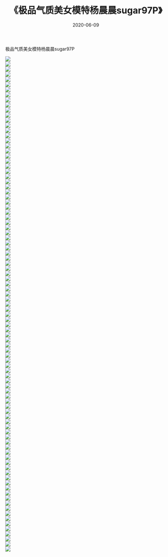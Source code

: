 ﻿---
layout: post
title:  《极品气质美女模特杨晨晨sugar97P》
date:   2020-06-09
img: http://pic.660000.xyz/1:/性感/2020/极品气质美女模特杨晨晨sugar97P/000.jpg
categories: [美女, 清纯, 唯美]
---

极品气质美女模特杨晨晨sugar97P

  ![](http://pic.660000.xyz/1:/性感/2020/极品气质美女模特杨晨晨sugar97P/001.jpg) <br> ![](http://pic.660000.xyz/1:/性感/2020/极品气质美女模特杨晨晨sugar97P/002.jpg) <br> ![](http://pic.660000.xyz/1:/性感/2020/极品气质美女模特杨晨晨sugar97P/003.jpg) <br> ![](http://pic.660000.xyz/1:/性感/2020/极品气质美女模特杨晨晨sugar97P/004.jpg) <br> ![](http://pic.660000.xyz/1:/性感/2020/极品气质美女模特杨晨晨sugar97P/005.jpg) <br> ![](http://pic.660000.xyz/1:/性感/2020/极品气质美女模特杨晨晨sugar97P/006.jpg) <br> ![](http://pic.660000.xyz/1:/性感/2020/极品气质美女模特杨晨晨sugar97P/007.jpg) <br> ![](http://pic.660000.xyz/1:/性感/2020/极品气质美女模特杨晨晨sugar97P/008.jpg) <br> ![](http://pic.660000.xyz/1:/性感/2020/极品气质美女模特杨晨晨sugar97P/009.jpg) <br> ![](http://pic.660000.xyz/1:/性感/2020/极品气质美女模特杨晨晨sugar97P/010.jpg) <br> ![](http://pic.660000.xyz/1:/性感/2020/极品气质美女模特杨晨晨sugar97P/011.jpg) <br> ![](http://pic.660000.xyz/1:/性感/2020/极品气质美女模特杨晨晨sugar97P/012.jpg) <br> ![](http://pic.660000.xyz/1:/性感/2020/极品气质美女模特杨晨晨sugar97P/013.jpg) <br> ![](http://pic.660000.xyz/1:/性感/2020/极品气质美女模特杨晨晨sugar97P/014.jpg) <br> ![](http://pic.660000.xyz/1:/性感/2020/极品气质美女模特杨晨晨sugar97P/015.jpg) <br> ![](http://pic.660000.xyz/1:/性感/2020/极品气质美女模特杨晨晨sugar97P/016.jpg) <br> ![](http://pic.660000.xyz/1:/性感/2020/极品气质美女模特杨晨晨sugar97P/017.jpg) <br> ![](http://pic.660000.xyz/1:/性感/2020/极品气质美女模特杨晨晨sugar97P/018.jpg) <br> ![](http://pic.660000.xyz/1:/性感/2020/极品气质美女模特杨晨晨sugar97P/019.jpg) <br> ![](http://pic.660000.xyz/1:/性感/2020/极品气质美女模特杨晨晨sugar97P/020.jpg) <br> ![](http://pic.660000.xyz/1:/性感/2020/极品气质美女模特杨晨晨sugar97P/021.jpg) <br> ![](http://pic.660000.xyz/1:/性感/2020/极品气质美女模特杨晨晨sugar97P/022.jpg) <br> ![](http://pic.660000.xyz/1:/性感/2020/极品气质美女模特杨晨晨sugar97P/023.jpg) <br> ![](http://pic.660000.xyz/1:/性感/2020/极品气质美女模特杨晨晨sugar97P/024.jpg) <br> ![](http://pic.660000.xyz/1:/性感/2020/极品气质美女模特杨晨晨sugar97P/025.jpg) <br> ![](http://pic.660000.xyz/1:/性感/2020/极品气质美女模特杨晨晨sugar97P/026.jpg) <br> ![](http://pic.660000.xyz/1:/性感/2020/极品气质美女模特杨晨晨sugar97P/027.jpg) <br> ![](http://pic.660000.xyz/1:/性感/2020/极品气质美女模特杨晨晨sugar97P/028.jpg) <br> ![](http://pic.660000.xyz/1:/性感/2020/极品气质美女模特杨晨晨sugar97P/029.jpg) <br> ![](http://pic.660000.xyz/1:/性感/2020/极品气质美女模特杨晨晨sugar97P/030.jpg) <br> ![](http://pic.660000.xyz/1:/性感/2020/极品气质美女模特杨晨晨sugar97P/031.jpg) <br> ![](http://pic.660000.xyz/1:/性感/2020/极品气质美女模特杨晨晨sugar97P/032.jpg) <br> ![](http://pic.660000.xyz/1:/性感/2020/极品气质美女模特杨晨晨sugar97P/033.jpg) <br> ![](http://pic.660000.xyz/1:/性感/2020/极品气质美女模特杨晨晨sugar97P/034.jpg) <br> ![](http://pic.660000.xyz/1:/性感/2020/极品气质美女模特杨晨晨sugar97P/035.jpg) <br> ![](http://pic.660000.xyz/1:/性感/2020/极品气质美女模特杨晨晨sugar97P/036.jpg) <br> ![](http://pic.660000.xyz/1:/性感/2020/极品气质美女模特杨晨晨sugar97P/037.jpg) <br> ![](http://pic.660000.xyz/1:/性感/2020/极品气质美女模特杨晨晨sugar97P/038.jpg) <br> ![](http://pic.660000.xyz/1:/性感/2020/极品气质美女模特杨晨晨sugar97P/039.jpg) <br> ![](http://pic.660000.xyz/1:/性感/2020/极品气质美女模特杨晨晨sugar97P/040.jpg) <br> ![](http://pic.660000.xyz/1:/性感/2020/极品气质美女模特杨晨晨sugar97P/041.jpg) <br> ![](http://pic.660000.xyz/1:/性感/2020/极品气质美女模特杨晨晨sugar97P/042.jpg) <br> ![](http://pic.660000.xyz/1:/性感/2020/极品气质美女模特杨晨晨sugar97P/043.jpg) <br> ![](http://pic.660000.xyz/1:/性感/2020/极品气质美女模特杨晨晨sugar97P/044.jpg) <br> ![](http://pic.660000.xyz/1:/性感/2020/极品气质美女模特杨晨晨sugar97P/045.jpg) <br> ![](http://pic.660000.xyz/1:/性感/2020/极品气质美女模特杨晨晨sugar97P/046.jpg) <br> ![](http://pic.660000.xyz/1:/性感/2020/极品气质美女模特杨晨晨sugar97P/047.jpg) <br> ![](http://pic.660000.xyz/1:/性感/2020/极品气质美女模特杨晨晨sugar97P/048.jpg) <br> ![](http://pic.660000.xyz/1:/性感/2020/极品气质美女模特杨晨晨sugar97P/049.jpg) <br> ![](http://pic.660000.xyz/1:/性感/2020/极品气质美女模特杨晨晨sugar97P/050.jpg) <br> ![](http://pic.660000.xyz/1:/性感/2020/极品气质美女模特杨晨晨sugar97P/051.jpg) <br> ![](http://pic.660000.xyz/1:/性感/2020/极品气质美女模特杨晨晨sugar97P/052.jpg) <br> ![](http://pic.660000.xyz/1:/性感/2020/极品气质美女模特杨晨晨sugar97P/053.jpg) <br> ![](http://pic.660000.xyz/1:/性感/2020/极品气质美女模特杨晨晨sugar97P/054.jpg) <br> ![](http://pic.660000.xyz/1:/性感/2020/极品气质美女模特杨晨晨sugar97P/055.jpg) <br> ![](http://pic.660000.xyz/1:/性感/2020/极品气质美女模特杨晨晨sugar97P/056.jpg) <br> ![](http://pic.660000.xyz/1:/性感/2020/极品气质美女模特杨晨晨sugar97P/057.jpg) <br> ![](http://pic.660000.xyz/1:/性感/2020/极品气质美女模特杨晨晨sugar97P/058.jpg) <br> ![](http://pic.660000.xyz/1:/性感/2020/极品气质美女模特杨晨晨sugar97P/059.jpg) <br> ![](http://pic.660000.xyz/1:/性感/2020/极品气质美女模特杨晨晨sugar97P/060.jpg) <br> ![](http://pic.660000.xyz/1:/性感/2020/极品气质美女模特杨晨晨sugar97P/061.jpg) <br> ![](http://pic.660000.xyz/1:/性感/2020/极品气质美女模特杨晨晨sugar97P/062.jpg) <br> ![](http://pic.660000.xyz/1:/性感/2020/极品气质美女模特杨晨晨sugar97P/063.jpg) <br> ![](http://pic.660000.xyz/1:/性感/2020/极品气质美女模特杨晨晨sugar97P/064.jpg) <br> ![](http://pic.660000.xyz/1:/性感/2020/极品气质美女模特杨晨晨sugar97P/065.jpg) <br> ![](http://pic.660000.xyz/1:/性感/2020/极品气质美女模特杨晨晨sugar97P/066.jpg) <br> ![](http://pic.660000.xyz/1:/性感/2020/极品气质美女模特杨晨晨sugar97P/067.jpg) <br> ![](http://pic.660000.xyz/1:/性感/2020/极品气质美女模特杨晨晨sugar97P/068.jpg) <br> ![](http://pic.660000.xyz/1:/性感/2020/极品气质美女模特杨晨晨sugar97P/069.jpg) <br> ![](http://pic.660000.xyz/1:/性感/2020/极品气质美女模特杨晨晨sugar97P/070.jpg) <br> ![](http://pic.660000.xyz/1:/性感/2020/极品气质美女模特杨晨晨sugar97P/071.jpg) <br> ![](http://pic.660000.xyz/1:/性感/2020/极品气质美女模特杨晨晨sugar97P/072.jpg) <br> ![](http://pic.660000.xyz/1:/性感/2020/极品气质美女模特杨晨晨sugar97P/073.jpg) <br> ![](http://pic.660000.xyz/1:/性感/2020/极品气质美女模特杨晨晨sugar97P/074.jpg) <br> ![](http://pic.660000.xyz/1:/性感/2020/极品气质美女模特杨晨晨sugar97P/075.jpg) <br> ![](http://pic.660000.xyz/1:/性感/2020/极品气质美女模特杨晨晨sugar97P/076.jpg) <br> ![](http://pic.660000.xyz/1:/性感/2020/极品气质美女模特杨晨晨sugar97P/077.jpg) <br> ![](http://pic.660000.xyz/1:/性感/2020/极品气质美女模特杨晨晨sugar97P/078.jpg) <br> ![](http://pic.660000.xyz/1:/性感/2020/极品气质美女模特杨晨晨sugar97P/079.jpg) <br> ![](http://pic.660000.xyz/1:/性感/2020/极品气质美女模特杨晨晨sugar97P/080.jpg) <br> ![](http://pic.660000.xyz/1:/性感/2020/极品气质美女模特杨晨晨sugar97P/081.jpg) <br> ![](http://pic.660000.xyz/1:/性感/2020/极品气质美女模特杨晨晨sugar97P/082.jpg) <br> ![](http://pic.660000.xyz/1:/性感/2020/极品气质美女模特杨晨晨sugar97P/083.jpg) <br> ![](http://pic.660000.xyz/1:/性感/2020/极品气质美女模特杨晨晨sugar97P/084.jpg) <br> ![](http://pic.660000.xyz/1:/性感/2020/极品气质美女模特杨晨晨sugar97P/085.jpg) <br> ![](http://pic.660000.xyz/1:/性感/2020/极品气质美女模特杨晨晨sugar97P/086.jpg) <br> ![](http://pic.660000.xyz/1:/性感/2020/极品气质美女模特杨晨晨sugar97P/087.jpg) <br> ![](http://pic.660000.xyz/1:/性感/2020/极品气质美女模特杨晨晨sugar97P/088.jpg) <br> ![](http://pic.660000.xyz/1:/性感/2020/极品气质美女模特杨晨晨sugar97P/089.jpg) <br> ![](http://pic.660000.xyz/1:/性感/2020/极品气质美女模特杨晨晨sugar97P/090.jpg) <br> ![](http://pic.660000.xyz/1:/性感/2020/极品气质美女模特杨晨晨sugar97P/091.jpg) <br> ![](http://pic.660000.xyz/1:/性感/2020/极品气质美女模特杨晨晨sugar97P/092.jpg) <br> ![](http://pic.660000.xyz/1:/性感/2020/极品气质美女模特杨晨晨sugar97P/093.jpg) <br> ![](http://pic.660000.xyz/1:/性感/2020/极品气质美女模特杨晨晨sugar97P/094.jpg) <br> ![](http://pic.660000.xyz/1:/性感/2020/极品气质美女模特杨晨晨sugar97P/095.jpg) <br> ![](http://pic.660000.xyz/1:/性感/2020/极品气质美女模特杨晨晨sugar97P/096.jpg) <br> ![](http://pic.660000.xyz/1:/性感/2020/极品气质美女模特杨晨晨sugar97P/097.jpg) <br>